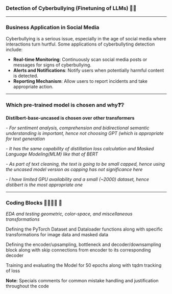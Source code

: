 ### Detection of Cyberbullying (Finetuning of LLMs) 🤬😠
___

### Business Application in Social Media
Cyberbullying is a serious issue, especially in the age of social media where interactions turn hurtful. Some applications of cyberbullyting detection include:

- **Real-time Monitoring**: Continuously scan social media posts or messages for signs of cyberbullying.
- **Alerts and Notifications**: Notify users when potentially harmful content is detected.
- **Reporting Mechanism**: Allow users to report incidents and take appropriate action.
___

### Which pre-trained model is chosen and why❓❔

**Distilbert-base-uncased is chosen over other transformers**

*- For sentiment analysis, comprehension and bidirectional semantic understanding is important, hence not choosing GPT (which is appropriate for text generation*

*- It has the same capability of distillation loss calculation and Masked Language Modeling(MLM) like that of BERT*

*- As part of text cleaning, the text is going to be small capped, hence using the uncased model version as capping has not significance here*

*- I have limited GPU availability and a small (~2000) dataset, hence distibert is the most appropriate one*


___

### Coding Blocks 👩‍💻👩‍💻 💬

*EDA and testing geometric, color-space, and miscellaneous transformations*

Defining the PyTorch Dataset and Dataloader functions along with specific transformations for image data and masked data

Defining the encoder/upsampling, bottleneck and decoder/downsampling block along with skip connections from encoder to its corresponding decoder

Training and evaluating the Model for 50 epochs along with tqdm tracking of loss

**Note:** Specials comments for common mistake handling and justification throughout the code
